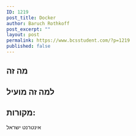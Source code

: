 ```yaml
---
ID: 1219
post_title: Docker
author: Baruch Rothkoff
post_excerpt: ""
layout: post
permalink: https://www.bcsstudent.com/?p=1219
published: false
---
```

<h2>מה זה</h2>
<h2>למה זה מועיל</h2>
<h2>מקורות:</h2>
אינטרנט ישראל